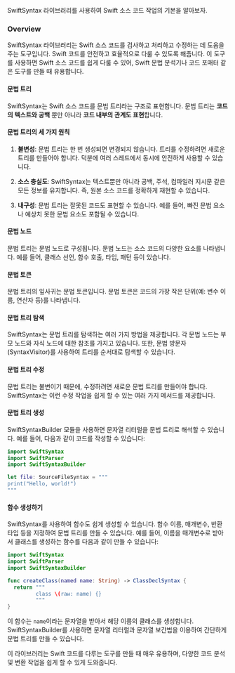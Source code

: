 SwiftSyntax 라이브러리를 사용하여 Swift 소스 코드 작업의 기본을 알아보자.
### Overview

SwiftSyntax 라이브러리는 Swift 소스 코드를 검사하고 처리하고 수정하는 데 도움을 주는 도구입니다. Swift 코드를 안전하고 효율적으로 다룰 수 있도록 해줍니다. 이 도구를 사용하면 Swift 소스 코드를 쉽게 다룰 수 있어, Swift 문법 분석기나 코드 포매터 같은 도구를 만들 때 유용합니다.

#### 문법 트리
SwiftSyntax는 Swift 소스 코드를 문법 트리라는 구조로 표현합니다. 문법 트리는 **코드의 텍스트와 공백** 뿐만 아니라 **코드 내부의 관계도 표현**합니다.

#### 문법 트리의 세 가지 원칙

1. **불변성**: 문법 트리는 한 번 생성되면 변경되지 않습니다. 트리를 수정하려면 새로운 트리를 만들어야 합니다. 덕분에 여러 스레드에서 동시에 안전하게 사용할 수 있습니다.
   
2. **소스 충실도**: SwiftSyntax는 텍스트뿐만 아니라 공백, 주석, 컴파일러 지시문 같은 모든 정보를 유지합니다. 즉, 원본 소스 코드를 정확하게 재현할 수 있습니다.
   
3. **내구성**: 문법 트리는 잘못된 코드도 표현할 수 있습니다. 예를 들어, 빠진 문법 요소나 예상치 못한 문법 요소도 포함될 수 있습니다.

#### 문법 노드
문법 트리는 문법 노드로 구성됩니다. 문법 노드는 소스 코드의 다양한 요소를 나타냅니다. 예를 들어, 클래스 선언, 함수 호출, 타입, 패턴 등이 있습니다.

#### 문법 토큰
문법 트리의 잎사귀는 문법 토큰입니다. 문법 토큰은 코드의 가장 작은 단위(예: 변수 이름, 연산자 등)를 나타냅니다.

#### 문법 트리 탐색
SwiftSyntax는 문법 트리를 탐색하는 여러 가지 방법을 제공합니다. 각 문법 노드는 부모 노드와 자식 노드에 대한 참조를 가지고 있습니다. 또한, 문법 방문자(SyntaxVisitor)를 사용하여 트리를 순서대로 탐색할 수 있습니다.

#### 문법 트리 수정
문법 트리는 불변이기 때문에, 수정하려면 새로운 문법 트리를 만들어야 합니다. SwiftSyntax는 이런 수정 작업을 쉽게 할 수 있는 여러 가지 메서드를 제공합니다.

#### 문법 트리 생성
SwiftSyntaxBuilder 모듈을 사용하면 문자열 리터럴을 문법 트리로 해석할 수 있습니다. 예를 들어, 다음과 같이 코드를 작성할 수 있습니다:
```swift
import SwiftSyntax
import SwiftParser
import SwiftSyntaxBuilder

let file: SourceFileSyntax = """
print("Hello, world!")
"""
```

#### 함수 생성하기
SwiftSyntax를 사용하여 함수도 쉽게 생성할 수 있습니다. 함수 이름, 매개변수, 반환 타입 등을 지정하여 문법 트리를 만들 수 있습니다. 예를 들어, 이름을 매개변수로 받아서 클래스를 생성하는 함수를 다음과 같이 만들 수 있습니다:
```swift
import SwiftSyntax
import SwiftParser
import SwiftSyntaxBuilder

func createClass(named name: String) -> ClassDeclSyntax {
  return """
         class \(raw: name) {}
         """
}
```

이 함수는 `name`이라는 문자열을 받아서 해당 이름의 클래스를 생성합니다. SwiftSyntaxBuilder를 사용하면 문자열 리터럴과 문자열 보간법을 이용하여 간단하게 문법 트리를 만들 수 있습니다.

이 라이브러리는 Swift 코드를 다루는 도구를 만들 때 매우 유용하며, 다양한 코드 분석 및 변환 작업을 쉽게 할 수 있게 도와줍니다.